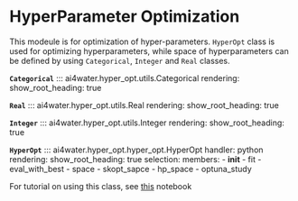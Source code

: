 # HyperParameter Optimization 
This modeule is for optimization of hyper-parameters. `HyperOpt` class is used for 
optimizing hyperparameters, while space of hyperparameters can be defined by 
using `Categorical`, `Integer` and `Real` classes.

**`Categorical`**
::: ai4water.hyper_opt.utils.Categorical 
    rendering:
        show_root_heading: true


**`Real`**
::: ai4water.hyper_opt.utils.Real 
    rendering:
        show_root_heading: true


**`Integer`**
::: ai4water.hyper_opt.utils.Integer 
    rendering:
        show_root_heading: true


**`HyperOpt`**
::: ai4water.hyper_opt.hyper_opt.HyperOpt 
    handler: python
    rendering:
        show_root_heading: true
    selection:
        members:
            - __init__
            - fit
            - eval_with_best
            - space
            - skopt_sapce
            - hp_space
            - optuna_study

 
 
For tutorial on using this class, see [this](https://github.com/AtrCheema/AI4Water/blob/master/examples/hyper_para_opt.ipynb) notebook